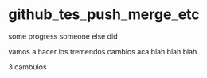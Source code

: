 # github_tes_push_merge_etc

some progress someone else did

vamos a hacer los tremendos cambios aca blah blah blah

3 cambuios